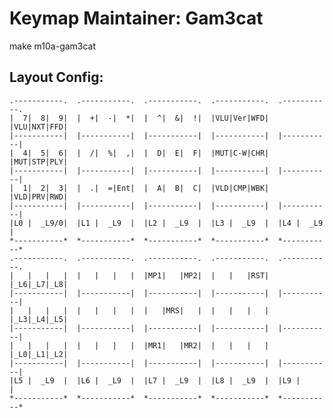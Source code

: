 # Keymap Maintainer: Gam3cat
make m10a-gam3cat
## Layout Config:
    .-----------.  .-----------.  .-----------.  .-----------.  .-----------.
    |  7|  8|  9|  |  +|  -|  *|  |  ^|  &|  !|  |VLU|Ver|WFD|  |VLU|NXT|FFD|
    |-----------|  |-----------|  |-----------|  |-----------|  |-----------|
    |  4|  5|  6|  |  /|  %|  ,|  |  D|  E|  F|  |MUT|C-W|CHR|  |MUT|STP|PLY|
    |-----------|  |-----------|  |-----------|  |-----------|  |-----------|
    |  1|  2|  3|  |  .|  =|Ent|  |  A|  B|  C|  |VLD|CMP|WBK|  |VLD|PRV|RWD|
    |-----------|  |-----------|  |-----------|  |-----------|  |-----------|
    |L0 |  _L9/0|  |L1 |  _L9  |  |L2 |  _L9  |  |L3 |  _L9  |  |L4 |  _L9  |
    *-----------*  *-----------*  *-----------*  *-----------*  *-----------*
    .-----------.  .-----------.  .-----------.  .-----------.  .-----------.
    |   |   |   |  |   |   |   |  |MP1|   |MP2|  |   |   |RST|  |_L6|_L7|_L8|
    |-----------|  |-----------|  |-----------|  |-----------|  |-----------|
    |   |   |   |  |   |   |   |  |   |MRS|   |  |   |   |   |  |_L3|_L4|_L5|
    |-----------|  |-----------|  |-----------|  |-----------|  |-----------|
    |   |   |   |  |   |   |   |  |MR1|   |MR2|  |   |   |   |  |_L0|_L1|_L2|
    |-----------|  |-----------|  |-----------|  |-----------|  |-----------|
    |L5 |  _L9  |  |L6 |  _L9  |  |L7 |  _L9  |  |L8 |  _L9  |  |L9 |       |
    *-----------*  *-----------*  *-----------*  *-----------*  *-----------*
